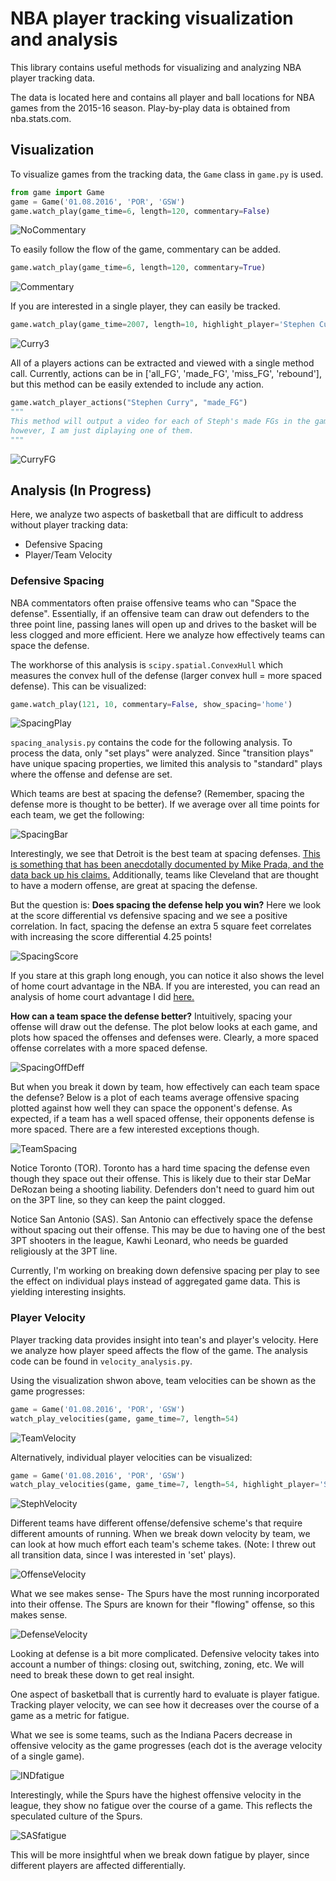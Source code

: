 # NBA player tracking visualization and analysis

This library contains useful methods for visualizing and analyzing NBA player tracking data.

The data is located here and contains all player and ball locations for NBA games from the 2015-16 season.  Play-by-play data is obtained from nba.stats.com.

## Visualization
To visualize games from the tracking data, the `Game` class in `game.py` is used.
```python
from game import Game
game = Game('01.08.2016', 'POR', 'GSW')
game.watch_play(game_time=6, length=120, commentary=False)
```
![NoCommentary](examples/GSWatPORnocommentary.gif)

To easily follow the flow of the game, commentary can be added.
```python
game.watch_play(game_time=6, length=120, commentary=True)
```

![Commentary](examples/GSWatPOR.gif)

If you are interested in a single player, they can easily be tracked.
```python
game.watch_play(game_time=2007, length=10, highlight_player='Stephen Curry', commentary=False)
```

![Curry3](examples/Curry3.gif)

All of a players actions can be extracted and viewed with a single method call.  Currently, actions can be in ['all_FG', 'made_FG', 'miss_FG', 'rebound'], but this method can be easily extended to include any action.

```python
game.watch_player_actions("Stephen Curry", "made_FG")
"""
This method will output a video for each of Steph's made FGs in the game, 
however, I am just diplaying one of them.
"""
```

![CurryFG](examples/CurryFG.gif)

## Analysis (In Progress)

Here, we analyze two aspects of basketball that are difficult to address without player tracking data:
* Defensive Spacing
* Player/Team Velocity

### Defensive Spacing

NBA commentators often praise offensive teams who can "Space the defense".  Essentially, if an offensive team can draw out defenders to the three point line, passing lanes will open up and drives to the basket will be less clogged and more efficient.  Here we analyze how effectively teams can space the defense.  

The workhorse of this analysis is `scipy.spatial.ConvexHull` which measures the convex hull of the defense (larger convex hull = more spaced defense).  This can be visualized:

```python
game.watch_play(121, 10, commentary=False, show_spacing='home')
```

![SpacingPlay](examples/GSWspacing.gif)

`spacing_analysis.py` contains the code for the following analysis.  To process the data, only "set plays" were analyzed.  Since "transition plays" have unique spacing properties, we limited this analysis to "standard" plays where the offense and defense are set.

Which teams are best at spacing the defense? (Remember, spacing the defense more is thought to be better).  If we average over all time points for each team, we get the following:

![SpacingBar](examples/DefensiveSpacing.png)

Interestingly, we see that Detroit is the best team at spacing defenses.  [This is something that has been anecdotally documented by Mike Prada, and the data back up his claims.](http://www.sbnation.com/nba/2015/1/9/7517125/detroit-pistons-winning-streak-josh-smith-released)  Additionally, teams like Cleveland that are thought to have a modern offense, are great at spacing the defense.  

But the question is: **Does spacing the defense help you win?**  Here we look at the score differential vs defensive spacing and we see a positive correlation.  In fact, spacing the defense an extra 5 square feet correlates with increasing the score differential 4.25 points! 

![SpacingScore](examples/SpacingVsScore.png)

If you stare at this graph long enough, you can notice it also shows the level of home court advantage in the NBA.  If you are interested, you can read an analysis of home court advantage I did [here.](https://github.com/christopherjenness/my-pdfs/blob/master/NBAHomeTeamAdvantage.pdf)

**How can a team space the defense better?**  Intuitively, spacing your offense will draw out the defense.  The plot below looks at each game, and plots how spaced the offenses and defenses were.  Clearly, a more spaced offense correlates with a more spaced defense.

![SpacingOffDeff](examples/OffenseVsDefense.png)

But when you break it down by team, how effectively can each team space the defense?  Below is a plot of each teams average offensive spacing plotted against how well they can space the opponent's defense.  As expected, if a team has a well spaced offense, their opponents defense is more spaced.  There are a few interested exceptions though.

![TeamSpacing](examples/Spacing_scatter.png)

Notice Toronto (TOR).  Toronto has a hard time spacing the defense even though they space out their offense.  This is likely due to their star DeMar DeRozan being a shooting liability.  Defenders don't need to guard him out on the 3PT line, so they can keep the paint clogged.

Notice San Antonio (SAS).  San Antonio can effectively space the defense without spacing out their offense.  This may be due to having one of the best 3PT shooters in the league, Kawhi Leonard, who needs be guarded religiously at the 3PT line.

Currently, I'm working on breaking down defensive spacing per play to see the effect on individual plays instead of aggregated game data.  This is yielding interesting insights.

### Player Velocity

Player tracking data provides insight into tean's and player's velocity.  Here we analyze how player speed affects the flow of the game.  The analysis code can be found in `velocity_analysis.py`.

Using the visualization shwon above, team velocities can be shown as the game progresses:

```python
game = Game('01.08.2016', 'POR', 'GSW')
watch_play_velocities(game, game_time=7, length=54)
```

![TeamVelocity](examples/TeamVelocity.gif)

Alternatively, individual player velocities can be visualized:

```python
game = Game('01.08.2016', 'POR', 'GSW')
watch_play_velocities(game, game_time=7, length=54, highlight_player='Stephen Curry')
```

![StephVelocity](examples/CurryVelocity.gif)

Different teams have different offense/defensive scheme's that require different amounts of running.  When we break down velocity by team, we can look at how much effort each team's scheme takes.  (Note: I threw out all transition data, since I was interested in 'set' plays).


![OffenseVelocity](examples/VelocityOffenseTeams.png)

What we see makes sense- The Spurs have the most running incorporated into their offense.  The Spurs are known for their "flowing" offense, so this makes sense.

![DefenseVelocity](examples/VelocityDefenseTeams.png)

Looking at defense is a bit more complicated.  Defensive velocity takes into account a number of things: closing out, switching, zoning, etc.  We will need to break these down to get real insight.

One aspect of basketball that is currently hard to evaluate is player fatigue.  Tracking player velocity, we can see how it decreases over the course of a game as a metric for fatigue. 

What we see is some teams, such as the Indiana Pacers decrease in offensive velocity as the game progresses (each dot is the average velocity of a single game).

![INDfatigue](examples/INDfatige.png)

Interestingly, while the Spurs have the highest offensive velocity in the league, they show no fatigue over the course of a game.  This reflects the speculated culture of the Spurs.

![SASfatigue](examples/SASfatige.png)

This will be more insightful when we break down fatigue by player, since different players are affected differentially. 
